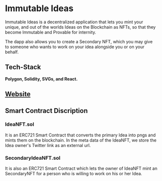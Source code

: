 
# Immutable Ideas

Immutable Ideas is a decentralized application that lets you mint your unique, and out of the worlds Ideas on the Blockchain as NFTs, so that they become Immutable and Provable for internity.

The dapp also allows you to create a Secondary NFT, which you may give to someone who wants to work on your idea alongside you or on your behalf.
## Tech-Stack

**Polygon, Solidity, SVGs, and React.**


## [Website](https://immutable-ideas.herokuapp.com/)
## Smart Contract Discription 

### IdeaNFT.sol
It is an ERC721 Smart Contract that converts the primary Idea into pngs and mints them on the blockchain.
In the meta data of the IdeaNFT, we store the Idea owner's Twitter link as an external url.

### SecondaryIdeaNFT.sol
It is also an ERC721 Smart Contract which lets the owner of IdeaNFT mint an SecondaryNFT for a person who is willing to work on his or her Idea.
